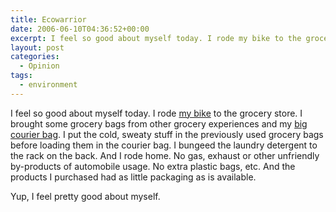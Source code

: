 ```yaml
---
title: Ecowarrior
date: 2006-06-10T04:36:52+00:00
excerpt: I feel so good about myself today. I rode my bike to the grocery store. I brought some grocery bags from other grocery
layout: post
categories:
  - Opinion
tags:
  - environment
---
```

I feel so good about myself today. I rode <a title="Schwinn 5-star Cruiser" href="https://dv8b8dkxht4vb.cloudfront.net/img/928-4948-1-PB.jpg" data-fslightbox="lightbox">my bike</a> to the grocery store. I brought some grocery bags from other grocery experiences and my [big courier bag](http://www.timbuk2.com/tb2/retail/catalog.htm?categoryId=6&skusetId=129). I put the cold, sweaty stuff in the previously used grocery bags before loading them in the courier bag. I bungeed the laundry detergent to the rack on the back. And I rode home. No gas, exhaust or other unfriendly by-products of automobile usage. No extra plastic bags, etc. And the products I purchased had as little packaging as is available.

Yup, I feel pretty good about myself.